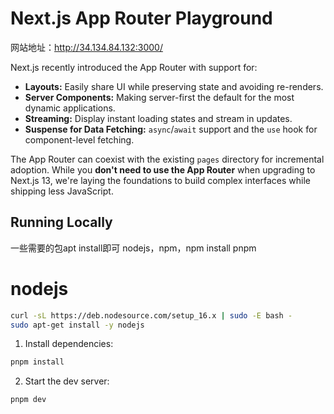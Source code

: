 # Next.js App Router Playground
网站地址：http://34.134.84.132:3000/

Next.js recently introduced the App Router with support for:

- **Layouts:** Easily share UI while preserving state and avoiding re-renders.
- **Server Components:** Making server-first the default for the most dynamic applications.
- **Streaming:** Display instant loading states and stream in updates.
- **Suspense for Data Fetching:** `async`/`await` support and the `use` hook for component-level fetching.

The App Router can coexist with the existing `pages` directory for incremental adoption. While you **don't need to use the App Router** when upgrading to Next.js 13, we're laying the foundations to build complex interfaces while shipping less JavaScript.

## Running Locally
一些需要的包apt install即可
nodejs，npm，npm install pnpm

# nodejs

```sh
curl -sL https://deb.nodesource.com/setup_16.x | sudo -E bash -
sudo apt-get install -y nodejs
```


1. Install dependencies:

```sh
pnpm install
```

2. Start the dev server:

```sh
pnpm dev
```


